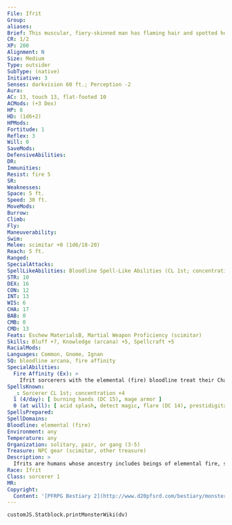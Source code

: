 ```yaml
---
File: Ifrit
Group: 
aliases: 
Brief: This muscular, fiery-skinned man has flaming hair and spotted horns upon his brow.
CR: 1/2
XP: 200
Alignment: N
Size: Medium
Type: outsider
SubType: (native)
Initiative: 3
Senses: darkvision 60 ft.; Perception -2
Aura: 
AC: 13, touch 13, flat-footed 10
ACMods: (+3 Dex)
HP: 8
HD: (1d6+2)
HPMods: 
Fortitude: 1
Reflex: 3
Will: 0
SaveMods: 
DefensiveAbilities: 
DR: 
Immunities: 
Resist: fire 5
SR: 
Weaknesses: 
Space: 5 ft.
Speed: 30 ft.
MoveMods: 
Burrow: 
Climb: 
Fly: 
Maneuverability: 
Swim: 
Melee: scimitar +0 (1d6/18-20)
Reach: 5 ft.
Ranged: 
SpecialAttacks: 
SpellLikeAbilities: Bloodline Spell-Like Abilities (CL 1st; concentration +4)  6/day-elemental ray (1d6 fire)   Ifrit Spell-Like Abilities (CL 1st; concentration +4)  1/day-burning hands (DC 14)
STR: 10
DEX: 16
CON: 12
INT: 13
WIS: 6
CHA: 17
BAB: 0
CMB: 0
CMD: 13
Feats: Eschew MaterialsB, Martial Weapon Proficiency (scimitar)
Skills: Bluff +7, Knowledge (arcana) +5, Spellcraft +5
RacialMods: 
Languages: Common, Gnome, Ignan
SQ: bloodline arcana, fire affinity
SpecialAbilities:
  Fire Affinity (Ex): >
    Ifrit sorcerers with the elemental (fire) bloodline treat their Charisma score as 2 points higher for all sorcerer spells and class abilities. Ifrit spellcasters with the Fire domain use their domain powers and spells at +1 caster level.
SpellsKnown:
  _: Sorcerer CL 1st; concentration +4
  1 (4/day): [ burning hands (DC 15), mage armor ]
  0 (at will): [ acid splash, detect magic, flare (DC 14), prestidigitation ]
SpellsPrepared: 
SpellDomains: 
Bloodline: elemental (fire)
Environment: any
Temperature: any
Organization: solitary, pair, or gang (3-5)
Treasure: NPC gear (scimitar, other treasure)
Description: >
  Ifrits are humans whose ancestry includes beings of elemental fire, such as efreet. Ifrits have pointed ears, red or mottled horns on the brow, and hair that flickers and waves as if it were af lame.  All ifrits are at some level pyromaniacs. Adoring fire in all its forms, they tend to be passionate and quick to action, with a predilection for striking first in any conf lict-a trait which keeps them alive but doesn't make them a lot of friends. Ifrits generally seek out the company of either less-powerful minions who can be browbeaten into following orders, or calm, cool individuals who can balance the ifrits out.  IFRIT CHARACTERS  Ifrits are defined by class levels-they do not possess racial Hit Dice. Ifrits have the following racial traits.  +2 Dexterity, +2 Charisma, -2 Wisdom: Ifrits are passionate and quick, but also impetuous and destructive.  Darkvision: Ifrits can see in the dark up to 60 feet.  Spell-Like Ability: Burning hands 1/day (caster level equals the ifrit's total Hit Dice).  Energy Resistance: Ifrits have fire resistance 5.  Fire Affinity: See above.  Languages: Ifrits begin play speaking Common and Ignan. Ifrits with high Intelligence scores can choose any of the following bonus languages: Aquan, Auran, Dwarven, Elven, Gnome, Half ling, and Terran.
Race: Ifrit
Class: sorcerer 1
MR: 
Copyright:
  Content: '[PFRPG Bestiary 2](http://www.d20pfsrd.com/bestiary/monster-listings/outsiders/ifrit)'
---
```

```dataviewjs
customJS.Statblock.printMonsterWiki(dv)
```
